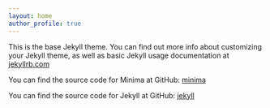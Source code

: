 ```yaml
---
layout: home
author_profile: true
---
```


This is the base Jekyll theme. You can find out more info about customizing your Jekyll theme, as well as basic Jekyll usage documentation at [jekyllrb.com](https://jekyllrb.com/)

You can find the source code for Minima at GitHub:
[minima](https://github.com/jekyll/minima)

You can find the source code for Jekyll at GitHub:
[jekyll](https://github.com/jekyll/jekyll)


[jekyll-organization]: https://github.com/jekyll
